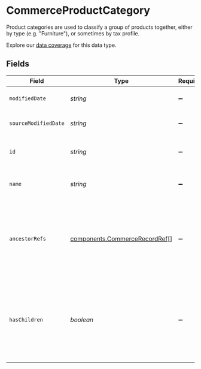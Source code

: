 # CommerceProductCategory

Product categories are used to classify a group of products together, either by type (e.g. "Furniture"), or sometimes by tax profile.

Explore our [data coverage](https://knowledge.codat.io/supported-features/commerce?view=tab-by-data-type&dataType=commerce-productCategories) for this data type.


## Fields

| Field                                                                                                    | Type                                                                                                     | Required                                                                                                 | Description                                                                                              | Example                                                                                                  |
| -------------------------------------------------------------------------------------------------------- | -------------------------------------------------------------------------------------------------------- | -------------------------------------------------------------------------------------------------------- | -------------------------------------------------------------------------------------------------------- | -------------------------------------------------------------------------------------------------------- |
| `modifiedDate`                                                                                           | *string*                                                                                                 | :heavy_minus_sign:                                                                                       | N/A                                                                                                      | 2022-10-23 00:00:00 +0000 UTC                                                                            |
| `sourceModifiedDate`                                                                                     | *string*                                                                                                 | :heavy_minus_sign:                                                                                       | N/A                                                                                                      | 2022-10-23 00:00:00 +0000 UTC                                                                            |
| `id`                                                                                                     | *string*                                                                                                 | :heavy_minus_sign:                                                                                       | The unique identifier of the product category                                                            | "102"                                                                                                    |
| `name`                                                                                                   | *string*                                                                                                 | :heavy_minus_sign:                                                                                       | The name of the product category                                                                         | Entertainment                                                                                            |
| `ancestorRefs`                                                                                           | [components.CommerceRecordRef](../../models/components/commercerecordref.md)[]                           | :heavy_minus_sign:                                                                                       | A collection of parent product categories implicitly ordered with the immediate parent last in the list. |                                                                                                          |
| `hasChildren`                                                                                            | *boolean*                                                                                                | :heavy_minus_sign:                                                                                       | A boolean indicating whether there are other product categories beneath this one in the hierarchy.       |                                                                                                          |